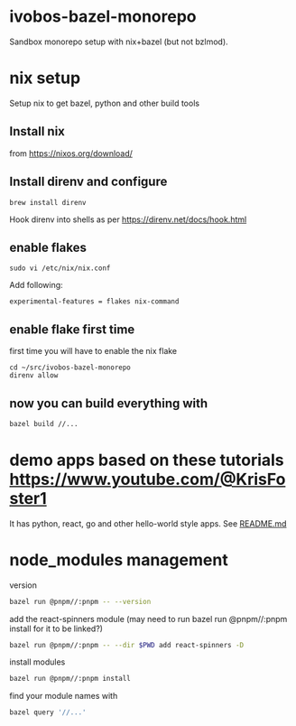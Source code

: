 # ivobos-bazel-monorepo
Sandbox monorepo setup with nix+bazel (but not bzlmod). 

# nix setup
Setup nix to get bazel, python and other build tools

## Install nix 
from https://nixos.org/download/

## Install direnv and configure
```
brew install direnv
```
Hook direnv into shells as per https://direnv.net/docs/hook.html

## enable flakes
```
sudo vi /etc/nix/nix.conf
```
Add following:
```
experimental-features = flakes nix-command
```

## enable flake first time 
first time you will have to enable the nix flake
```
cd ~/src/ivobos-bazel-monorepo
direnv allow
```

## now you can build everything with
```bash
bazel build //...
```

# demo apps based on these tutorials https://www.youtube.com/@KrisFoster1
It has python, react, go and other hello-world style apps.
See [README.md](./projects/README.md)


# node_modules management
version
```bash
bazel run @pnpm//:pnpm -- --version
```
add the react-spinners module (may need to run bazel run @pnpm//:pnpm install for it to be linked?)
```bash
bazel run @pnpm//:pnpm -- --dir $PWD add react-spinners -D
```
install modules
```bash
bazel run @pnpm//:pnpm install
```
find your module names with
```bash
bazel query '//...'
```

